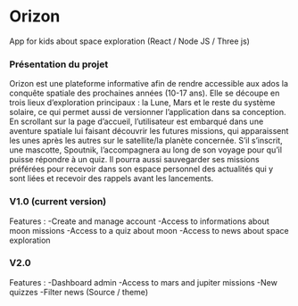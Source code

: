 # Orizon
App for kids about space exploration (React / Node JS / Three js)

### Présentation du projet

Orizon est une plateforme informative afin de rendre accessible aux ados la conquête spatiale des prochaines années (10-17 ans). Elle se découpe en trois lieux d’exploration principaux : la Lune, Mars et le reste du système solaire, ce qui permet aussi de versionner l’application dans sa conception. En scrollant sur la page d’accueil, l’utilisateur est embarqué dans une aventure spatiale lui faisant découvrir les futures missions, qui apparaissent les unes après les autres sur le satellite/la planète concernée. S’il s’inscrit, une mascotte, Spoutnik, l’accompagnera au long de son voyage pour qu’il puisse répondre à un quiz. Il pourra aussi sauvegarder ses missions préférées pour recevoir dans son espace personnel des actualités qui y sont liées et recevoir des rappels avant les lancements. 

### V1.0 (current version)

Features :
-Create and manage account
-Access to informations about moon missions
-Access to a quiz about moon
-Access to news about space exploration


### V2.0

Features :
-Dashboard admin
-Access to mars and jupiter missions
-New quizzes
-Filter news (Source / theme)
